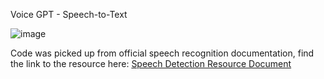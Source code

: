 Voice GPT - Speech-to-Text

![image](https://github.com/ritikmit/VoiceGPT/assets/144704347/b0f9a408-59c4-4af1-8642-165867aefd3d)

Code was picked up from official speech recognition documentation, find the link to the resource here: [Speech Detection Resource Document](https://learn.microsoft.com/en-us/dotnet/api/overview/azure/cognitiveservices/speech?view=azure-dotnet)
